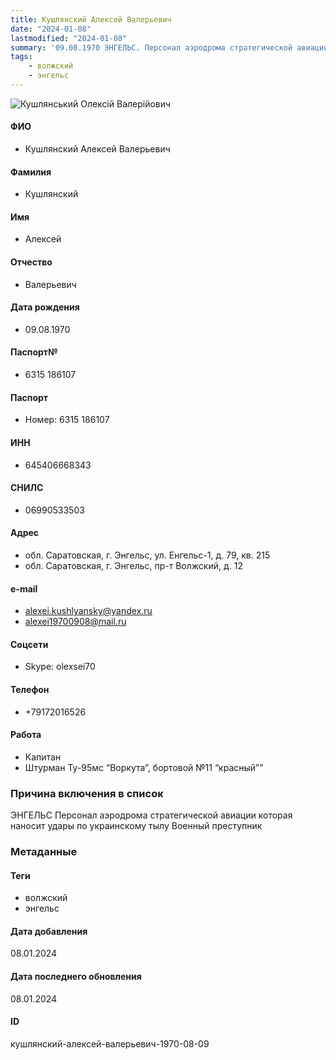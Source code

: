 ```yaml
---
title: Кушлянский Алексей Валерьевич
date: "2024-01-08"
lastmodified: "2024-01-08"
summary: '09.08.1970 ЭНГЕЛЬС. Персонал аэродрома стратегической авиации которая наносит удары по украинскому тылу. Военный преступник'
tags: 
    - волжский
    - энгельс
---
```

<!--# pp2-->
<!--## Фигурант-->
<!--### Личные данные-->
<!--#### Фото-->
![Кушлянський Олексій Валерійович](https://molfar.com/images/optimized/1696947197_133000867.png)
#### ФИО
- Кушлянский Алексей Валерьевич
#### Фамилия
- Кушлянский
#### Имя
- Алексей
#### Отчество
- Валерьевич
#### Дата рождения
- 09.08.1970
#### Паспорт№
- 6315 186107
#### Паспорт
- Номер: 6315 186107
#### ИНН
- 645406668343
#### СНИЛС
- 06990533503
#### Адрес
- обл. Саратовская, г. Энгельс, ул. Енгельс-1, д. 79, кв. 215
- обл. Саратовская, г. Энгельс, пр-т Волжский, д. 12
#### e-mail
- alexei.kushlyansky@yandex.ru
- alexei19700908@mail.ru
#### Соцсети
- Skype: olexsei70
#### Телефон
- +79172016526
#### Работа
- Капитан
- Штурман Ту-95мс “Воркута”, бортовой №11 “красный”"
### Причина включения в список
ЭНГЕЛЬС
Персонал аэродрома стратегической авиации которая наносит удары по украинскому тылу
Военный преступник
### Метаданные
#### Теги
- волжский
- энгельс
#### Дата добавления
08.01.2024
#### Дата последнего обновления
08.01.2024
#### ID
кушлянский-алексей-валерьевич-1970-08-09
<!--## END;-->
